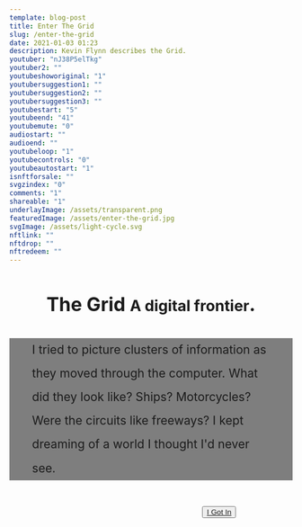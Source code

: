 ```yaml
---
template: blog-post
title: Enter The Grid
slug: /enter-the-grid
date: 2021-01-03 01:23
description: Kevin Flynn describes the Grid.
youtuber: "nJ38P5elTkg"
youtuber2: ""
youtubeshoworiginal: "1"
youtubersuggestion1: ""
youtubersuggestion2: ""
youtubersuggestion3: ""
youtubestart: "5"
youtubeend: "41"
youtubemute: "0"
audiostart: ""
audioend: ""
youtubeloop: "1"
youtubecontrols: "0"
youtubeautostart: "1"
isnftforsale: ""
svgzindex: "0"
comments: "1"
shareable: "1"
underlayImage: /assets/transparent.png
featuredImage: /assets/enter-the-grid.jpg
svgImage: /assets/light-cycle.svg
nftlink: ""
nftdrop: ""
nftredeem: ""
---
```



<!-- need wrapper for SVG zindex  -->

<div style="position:relative; top:0; z-index:0; border:0px solid blue; height:100vh; width:100%; overflow:hidden; ">



<h2 class="tronText TRON" style="font-size:clamp(14px, 3.5vw, 4.6rem); line-height:150%; margin:2rem 0 2rem 0; text-align:center">The Grid  <span class="neonText" style="font-size:80%">A digital frontier</span>.</h2>

<div class="tronText" style="line-height:200%; font-size:clamp(1rem, 2.2vw, 3rem); padding:0 8%; background:rgba(0,0,0,0.50)">I tried to picture clusters of information as they moved through the computer. What did they look like? Ships? Motorcycles? Were the circuits like freeways? I kept dreaming of a world I thought I'd never see.</div>

<button class="actionJackson TRON tronText" style="position:absolute; right:20%; z-index:400; margin-top:2rem;"><a href="/where-is-kevin-flynn/">I Got In</a></button>

 <object class="" id="" data="/assets/light-cycle.svg" type="image/svg+xml" style="position:absolute; bottom:0; z-index:0; width:100%; height:100%; background:transparent; object-fit:contain;"  alt="animated content" title="animated content" ></object>


</div>





 


 

 

<!-- XjuLZwlDxh8 -->